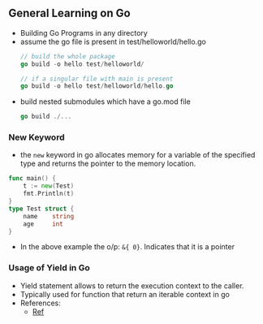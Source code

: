 ## General Learning on Go

* Building Go Programs in any directory
* assume the go file is present in test/helloworld/hello.go
  ``` go
  // build the whole package
  go build -o hello test/helloworld/
  
  // if a singular file with main is present
  go build -o hello test/helloworld/hello.go
  ```
* build nested submodules which have a go.mod file
  ``` go
  go build ./...
  ```

### New Keyword

* the `new` keyword in go allocates memory for a variable of the specified type and returns the
  pointer to the memory location.

``` go
func main() {
    t := new(Test)
    fmt.Println(t)
}
type Test struct {
    name    string
    age     int
}
```

* In the above example the o/p: `&{ 0}`. Indicates that it is a pointer

### Usage of Yield in Go

* Yield statement allows to return the execution context to the caller.
* Typically used for function that return an iterable context in go
* References:
    * [Ref](https://bbengfort.github.io/2016/12/yielding-functions-for-iteration-golang/) 